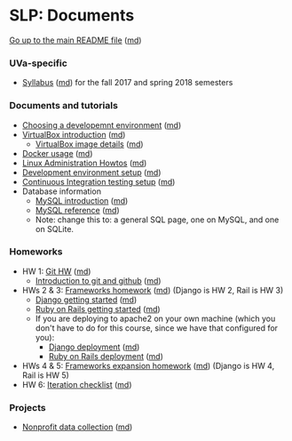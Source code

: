 SLP: Documents
==============

[Go up to the main README file](../README.html) ([md](../README.md))

### UVa-specific

- [Syllabus](../uva/syllabus.html) ([md](../uva/syllabus.md)) for the fall 2017 and spring 2018 semesters

### Documents and tutorials

- [Choosing a developemnt environment](choosing-dev-env.html) ([md](choosing-dev-env.md))
- [VirtualBox introduction](virtualbox-intro.html) ([md](virtualbox-intro.md))
    - [VirtualBox image details](virtualbox-image-details.html) ([md](virtualbox-image-details.md))
- [Docker usage](docker-usage.html) ([md](docker-usage.md))
- [Linux Administration Howtos](linux-admin-howtos.html) ([md](linux-admin-howtos.md))
- [Development environment setup](dev-env-setup.html) ([md](dev-env-setup.md))
- [Continuous Integration testing setup](ci-setup.html) ([md](ci-setup.md))
- Database information
    - [MySQL introduction](mysql-intro.html) ([md](mysql-intro.md))
    - [MySQL reference](mysql-reference.html) ([md](mysql-reference.md))
    - Note: change this to: a general SQL page, one on MySQL, and one on SQLite.

### Homeworks

- HW 1: [Git HW](hw-git.html) ([md](hw-git.md))
    - [Introduction to git and github](git-intro.html) ([md](git-intro.md))
- HWs 2 & 3: [Frameworks homework](hw-frameworks.html) ([md](framework-hw.md)) (Django is HW 2, Rail is HW 3)
    - [Django getting started](django-getting-started.html) ([md](django-getting-started.md))
	- [Ruby on Rails getting started](rubyrails-getting-started.html) ([md](rubyrails-getting-started.md))
	- If you are deploying to apache2 on your own machine (which you don't have to do for this course, since we have that configured for you):
        - [Django deployment](django-deployment.html) ([md](django-deployment.md))
        - [Ruby on Rails deployment](rubyrails-deployment.html) ([md](rubyrails-deployment.md))
- HWs 4 & 5: [Frameworks expansion homework](hw-framework-exp.html) ([md](hw-framework-exp.md)) (Django is HW 4, Rail is HW 5)
- HW 6: [Iteration checklist](hw6-iteration-checklist.html) ([md](hw6-iteration-checklist.md))

### Projects

- [Nonprofit data collection](project-nonprofit-data-collection.html) ([md](project-nonprofit-data-collection.md))
